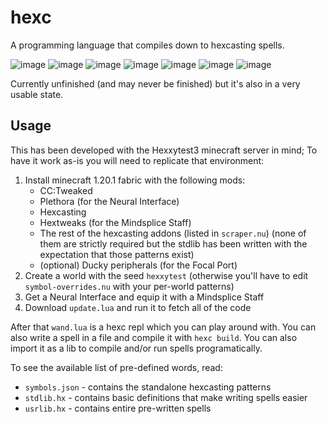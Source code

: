 # hexc
A programming language that compiles down to hexcasting spells.

![image](https://github.com/user-attachments/assets/1bd0ce45-b454-4242-bcf4-18b31b8e568c)
![image](https://github.com/user-attachments/assets/0326d8ba-0d35-41b1-9ee0-688db7ddfb41)
![image](https://github.com/user-attachments/assets/43b39c51-d0a3-4aa6-86a4-d48ba09dfe3a)
![image](https://github.com/user-attachments/assets/3b5f025e-05f1-40be-b8c5-521cf6552bbd)
![image](https://github.com/user-attachments/assets/f0472e0e-a7d9-4dde-a8e3-70c1473e1be5)
![image](https://github.com/user-attachments/assets/a1e13bdb-ce89-403d-90ec-2da438ce85eb)
![image](https://github.com/user-attachments/assets/82ba6800-3ca6-4be7-b894-31fb279970ad)

Currently unfinished (and may never be finished) but it's also in a very usable state.

## Usage
This has been developed with the Hexxytest3 minecraft server in mind; To have it work as-is you will need to replicate that environment:
1. Install minecraft 1.20.1 fabric with the following mods:
    - CC:Tweaked
    - Plethora (for the Neural Interface)
    - Hexcasting
    - Hextweaks (for the Mindsplice Staff)
    - The rest of the hexcasting addons (listed in `scraper.nu`) (none of them are strictly required but the stdlib has been written with the expectation that those patterns exist)
    - (optional) Ducky peripherals (for the Focal Port)
2. Create a world with the seed `hexxytest` (otherwise you'll have to edit `symbol-overrides.nu` with your per-world patterns)
3. Get a Neural Interface and equip it with a Mindsplice Staff
4. Download `update.lua` and run it to fetch all of the code

After that `wand.lua` is a hexc repl which you can play around with.
You can also write a spell in a file and compile it with `hexc build`.
You can also import it as a lib to compile and/or run spells programatically.

To see the available list of pre-defined words, read:
- `symbols.json` - contains the standalone hexcasting patterns
- `stdlib.hx` - contains basic definitions that make writing spells easier
- `usrlib.hx` - contains entire pre-written spells
